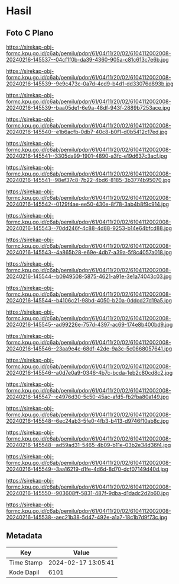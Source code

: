 # Hasil

## Foto C Plano

https://sirekap-obj-formc.kpu.go.id/c6ab/pemilu/pdpr/61/04/11/20/02/6104112002008-20240216-145537--04cf1f0b-da39-4360-905a-c81c613c7e6b.jpg

https://sirekap-obj-formc.kpu.go.id/c6ab/pemilu/pdpr/61/04/11/20/02/6104112002008-20240216-145539--9e9c473c-0a7d-4cd9-b4d1-dd33076d893b.jpg

https://sirekap-obj-formc.kpu.go.id/c6ab/pemilu/pdpr/61/04/11/20/02/6104112002008-20240216-145539--baa05de1-6e9a-48df-943f-2889b7253ace.jpg

https://sirekap-obj-formc.kpu.go.id/c6ab/pemilu/pdpr/61/04/11/20/02/6104112002008-20240216-145540--e1b6acfb-0db7-40c8-b0f1-d0b5412c17ed.jpg

https://sirekap-obj-formc.kpu.go.id/c6ab/pemilu/pdpr/61/04/11/20/02/6104112002008-20240216-145541--3305da99-1901-4890-a3fc-e19d637c3acf.jpg

https://sirekap-obj-formc.kpu.go.id/c6ab/pemilu/pdpr/61/04/11/20/02/6104112002008-20240216-145541--98ef37c8-7b22-4bd6-8185-3b3774b95070.jpg

https://sirekap-obj-formc.kpu.go.id/c6ab/pemilu/pdpr/61/04/11/20/02/6104112002008-20240216-145542--0129f4ae-ee50-430e-8f78-3ab4b8f9c914.jpg

https://sirekap-obj-formc.kpu.go.id/c6ab/pemilu/pdpr/61/04/11/20/02/6104112002008-20240216-145543--70dd246f-4c88-4d88-9253-b14e64bfcd88.jpg

https://sirekap-obj-formc.kpu.go.id/c6ab/pemilu/pdpr/61/04/11/20/02/6104112002008-20240216-145543--4a865b28-e69e-4db7-a39a-5f8c4057a018.jpg

https://sirekap-obj-formc.kpu.go.id/c6ab/pemilu/pdpr/61/04/11/20/02/6104112002008-20240216-145544--b0949508-5875-4621-a91e-3e1a74043c03.jpg

https://sirekap-obj-formc.kpu.go.id/c6ab/pemilu/pdpr/61/04/11/20/02/6104112002008-20240216-145544--b4106c21-98bd-4050-b20a-0ddcd27d19a5.jpg

https://sirekap-obj-formc.kpu.go.id/c6ab/pemilu/pdpr/61/04/11/20/02/6104112002008-20240216-145545--ad99226e-757d-4397-ac69-174e8b400bd9.jpg

https://sirekap-obj-formc.kpu.go.id/c6ab/pemilu/pdpr/61/04/11/20/02/6104112002008-20240216-145546--23aa9e4c-68df-42de-9a3c-5c0668057641.jpg

https://sirekap-obj-formc.kpu.go.id/c6ab/pemilu/pdpr/61/04/11/20/02/6104112002008-20240216-145546--a0d7e0a9-0346-4b7c-bcda-1eb2c80cd8c2.jpg

https://sirekap-obj-formc.kpu.go.id/c6ab/pemilu/pdpr/61/04/11/20/02/6104112002008-20240216-145547--c4976d30-5c50-45ac-afd5-fb2fba80a149.jpg

https://sirekap-obj-formc.kpu.go.id/c6ab/pemilu/pdpr/61/04/11/20/02/6104112002008-20240216-145548--6ec24ab3-5fe0-4fb3-b413-d9746f10ab8c.jpg

https://sirekap-obj-formc.kpu.go.id/c6ab/pemilu/pdpr/61/04/11/20/02/6104112002008-20240216-145548--ad59ad31-5465-4b09-b11e-03b2e34d36f4.jpg

https://sirekap-obj-formc.kpu.go.id/c6ab/pemilu/pdpr/61/04/11/20/02/6104112002008-20240216-145549--3aa16219-d1fe-4d6d-8d70-dcf07149d40d.jpg

https://sirekap-obj-formc.kpu.go.id/c6ab/pemilu/pdpr/61/04/11/20/02/6104112002008-20240216-145550--903608ff-5831-487f-9dba-d1dadc2d2b60.jpg

https://sirekap-obj-formc.kpu.go.id/c6ab/pemilu/pdpr/61/04/11/20/02/6104112002008-20240216-145538--aec21b38-5d47-492e-a1a7-18c1b7d9f73c.jpg


## Metadata

| Key        | Value               |
| ---------- | ------------------- |
| Time Stamp | 2024-02-17 13:05:41 |
| Kode Dapil | 6101                |



